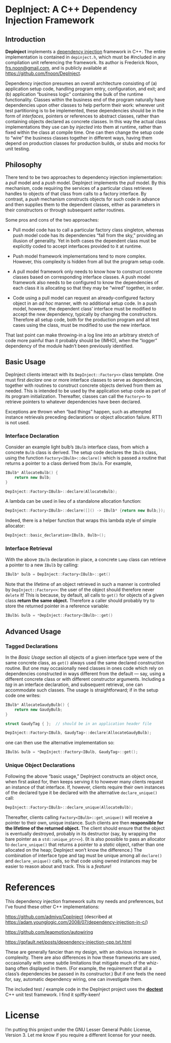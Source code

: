 # DepInject: A C++ Dependency Injection Framework

## Introduction

**DepInject** implements a [dependency
injection](https://stackoverflow.com/questions/130794/what-is-dependency-injection) framework in
C++.
The entire implementation is contained in `depinject.h`, which must be #included in any compilation
unit referencing the framework.  Its author is Frederick Noon, <frs.noon@gmail.com>, and is publicly
available at https://github.com/fnoon/DepInject.

Dependency injection presumes an overall architecture consisting of (a) application setup code,
handling program entry, configuration, and exit; and (b) application “business logic” containing the
bulk of the runtime functionality.  Classes within the business end of the program naturally have
dependencies upon other classes to help perform their work: wherever unit test partitioning is to be
implemented, these dependencies should be in the form of *interfaces,* pointers or references to
abstract classes, rather than containing objects declared as concrete classes.  In this way the
actual class implementations they use can by *injected* into them at runtime, rather than fixed
within the class at compile time.  One can then change the setup code to “wire” the business classes
together in different ways, having them depend on production classes for production builds, or stubs
and mocks for unit testing.

## Philosophy

There tend to be two approaches to dependency injection implementation: a *pull* model and a *push*
model.  DepInject implements the *pull* model.  By this mechanism, code requiring the services of a
particular class retrieves handles to objects of that class from calls to a factory interface.  By
contrast, a *push* mechanism constructs objects for such code in advance and then supplies them to
the dependent classes, either as parameters in their constructors or through subsequent *setter*
routines.

Some pros and cons of the two approaches:

* Pull model code has to call a particular factory class singleton, whereas push model code has its
  dependencies “fall from the sky,” providing an illusion of generality.  Yet in both cases the
  dependent class must be explicitly coded to accept interfaces provided to it at runtime.

* Push model framework implementations tend to more complex.  However, this complexity is hidden
  from all but the program setup code.

* A pull model framework only needs to know how to construct concrete classes based on corresponding
  interface classes.  A push model framework also needs to be configured to know the dependencies of
  each class it is allocating so that they may be “wired” together, in order.

* Code using a pull model can request an already-configured factory object in an *ad hoc* manner,
  with no additional setup code.  In a push model, however, the dependent class’ interface must be
  modified to accept the new dependency, typically by changing the constructors.  Therefore all
  setup code, both for the production program and all test cases using the class, must be modified
  to use the new interface.

That last point can make throwing-in a log line into an arbitrary stretch of code more painful than
it probably should be (IMHO), when the “logger” dependency of the module hadn’t been previously
identified.

## Basic Usage

DepInject clients interact with its `DepInject::Factory<>` class template.  One must first *declare*
one or more interface classes to serve as dependencies, together with routines to construct concrete
objects derived from them as needed.  This is intended to be used by the application setup code as
part of its program initialization.  Thereafter, classes can call the `Factory<>` to retrieve
pointers to whatever dependencies have been declared.

Exceptions are thrown when “bad things” happen, such as attempted instance retrievals preceding
declarations or object allocation failure.  RTTI is not used.

### Interface Declaration

Consider an example light bulb’s `IBulb` interface class, from which a concrete `Bulb` class is
derived.  The setup code declares the `IBulb` class, using the function `Factory<IBulb>::declare()`
which is passed a routine that returns a pointer to a class derived from `IBulb`.  For example,

```c++
IBulb* AllocateBulb() {
    return new Bulb;
}

DepInject::Factory<IBulb>::declare(AllocateBulb);
```

A lambda can be used in lieu of a standalone allocation function:

```c++
DepInject::Factory<IBulb>::declare([]() -> IBulb* {return new Bulb;});
```

Indeed, there is a helper function that wraps this lambda style of simple allocator:

```c++
DepInject::basic_declaration<IBulb, Bulb>();
```


### Interface Retrieval

With the above `IBulb` declaration in place, a concrete `Lamp` class can retrieve a pointer to a new
`IBulb` by calling:

```c++
IBulb* bulb = DepInject::Factory<IBulb>::get()
```

Note that the lifetime of an object retrieved in such a manner is controlled by
`DepInject::Factory<>`: the user of the object should therefore never `delete` it!  This is because,
by default, all calls to `get()` for objects of a given class **return the same object.** Therefore
a caller should probably try to store the returned pointer in a reference variable:

```c++
IBulb& bulb = *DepInject::Factory<IBulb>::get()
```

## Advanced Usage

### Tagged Declarations

In the *Basic Usage* section all objects of a given interface type were of the same concrete class,
as `get()` always used the same declared construction routine.  But one may occasionally need
classes in ones code which rely on dependencies constructed in ways different from the default —
say, using a different concrete class or with different constructor arguments.  Including a *tag* in
an interface declaration, and subsequent retrieval, one can accommodate such classes.  The usage is
straightforward; if in the setup code one writes:

```c++
IBulb* AllocateGaudyBulb() {
    return new GaudyBulb;
}

struct GaudyTag { };  // should be in an application header file

DepInject::Factory<IBulb, GaudyTag>::declare(AllocateGaudyBulb);
```

one can then use the alternative implementation so:

```c++
IBulb& bulb = *DepInject::Factory<IBulb, GaudyTag>::get();
```

### Unique Object Declarations

Following the above “basic usage,” DepInject constructs an object once, when first asked for, then
keeps serving it to however many clients request an instance of that interface.  If, however,
clients require their own instances of the declared type it be declared with the alternative
`declare_unique()` call:

```c++
DepInject::Factory<IBulb>::declare_unique(AllocateBulb);
```

Thereafter, clients calling `Factory<IBulb>::get_unique()` will receive a pointer to their own,
unique instance.  Such clients are then **responsible for the lifetime of the returned object.** The
client should ensure that the object is eventually destroyed, probably in its destructor (say, by
wrapping the bare pointer as a `std::unique_ptr<>`).
(It is also possible to pass an
allocator to `declare_unique()` that returns a pointer to a *static* object, rather than one
allocated on the heap; DepInject won’t know the difference.)
The combination of interface type and tag must be unique among all
`declare()` and `declare_unique()` calls, so that code using owned instances may be easier to
reason about and track.
This is a *feature*!


# References

This dependency injection framework suits my needs and preferences,
but I’ve found these other C++ implementations:

  https://github.com/admiyo/CppInject (described at
  https://adam.younglogic.com/2008/07/dependency-injection-in-c/)

  https://github.com/leapmotion/autowiring

  https://gpfault.net/posts/dependency-injection-cpp.txt.html

These are generally fancier than my design, with an obvious increase in complexity.  There are also
differences in how these frameworks are used, occasionally with some subtle limitations that
mitigate much of the whiz-bang often displayed in them.  (For example, the requirement that all a
class’s dependencies be passed in its constructor.)  But if one feels the need for, say, automatic
dependency wiring, one can investigate them.

The included test / example code in the DepInject project uses the
**[doctest](https://github.com/onqtam/doctest)** C++ unit test framework.  I find it spiffy-keen!

# License

I’m putting this project under the GNU Lesser General Public License, Version 3.
Let me know if you require a different license for your needs.
